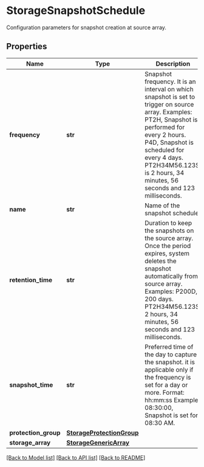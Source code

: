 # StorageSnapshotSchedule

Configuration parameters for snapshot creation at source array. 
## Properties
Name | Type | Description | Notes
------------ | ------------- | ------------- | -------------
**frequency** | **str** | Snapshot frequency. It is an interval on which snapshot is set to trigger on source array. Examples:     PT2H, Snapshot is performed for every 2 hours.     P4D, Snapshot is scheduled for every 4 days.     PT2H34M56.123S is 2 hours, 34 minutes, 56 seconds and 123 milliseconds.    | [optional] [readonly] 
**name** | **str** | Name of the snapshot schedule.   | [optional] 
**retention_time** | **str** | Duration to keep the snapshots on the source array. Once the period expires, system deletes the snapshot automatically from source array. Examples: P200D,  200 days. PT2H34M56.123S, 2 hours, 34 minutes, 56 seconds and 123 milliseconds.    | [optional] [readonly] 
**snapshot_time** | **str** | Preferred time of the day to capture the snapshot. it is applicable only if the frequency is set for a day or more. Format: hh:mm:ss Example: 08:30:00, Snapshot is set for 08:30 AM.     | [optional] [readonly] 
**protection_group** | [**StorageProtectionGroup**](.md) |  | [optional] 
**storage_array** | [**StorageGenericArray**](.md) |  | [optional] 

[[Back to Model list]](../README.md#documentation-for-models) [[Back to API list]](../README.md#documentation-for-api-endpoints) [[Back to README]](../README.md)



